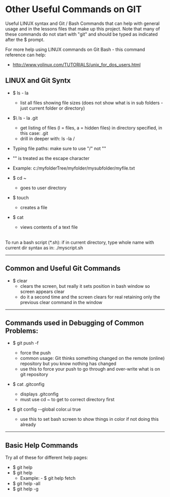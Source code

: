 # Other Useful Commands on GIT

Useful LINUX syntax and Git / Bash Commands that can help with general usage
and in the lessons files that make up this project.  Note that many of these commands
do not start with "git" and should be typed as indicated after the \$ prompt.
<br/>

For more help using LINUX commands on Git Bash - this command reference can help:
- http://www.yolinux.com/TUTORIALS/unix_for_dos_users.html


## LINUX and Git Syntx

- \$ ls - la
  - list all files showing file sizes (does not show what is in sub folders - just current folder or directory)

- $\ ls - la .git
  - get listing of files (l = files, a = hidden files) in directory specified, in this case:  .git
  - drill in deeper with:  ls -la <folder name>/<subfolder name> 

- Typing file paths:  make sure to use "/" not "\"
 - "\" is treated as the escape character
 - Example:  c:/myfolderTree/myfolder/mysubfolder/myfile.txt
 
- \$ cd ~
  - goes to user directory
  
- \$ touch <file>
  - creates a file
  
- \$ cat <file>
  - views contents of a text file
  

<br/>To run a bash script (*.sh):  if in current directory, type whole name with current dir syntax as in:  ./myscript.sh

----


## Common and Useful Git Commands

- \$ clear
  - clears the screen, but really it sets position in bash window so screen appears clear
  - do it a second time and the screen clears for real retaining only the previous clear command in the window

----

## Commands used in Debugging of Common Problems:
  
- \$ git push -f 
  - force the push
  - common usage:  Git thinks something changed on the remote (online) repository but you know nothing has changed
  - use this to force your push to go through and over-write what is on git repository  

- \$ cat .gitconfig
  - displays .gitconfig
  - must use cd ~ to get to correct directory first

- \$ git config --global color.ui true
  - use this to set bash screen to show things in color if not doing this already
  
----
## Basic Help Commands

Try all of these for different help pages:
- \$ git help
- \$ git help <command>
  - Example:  - \$ git help fetch
- \$ git help -all
- \$ git help -g


